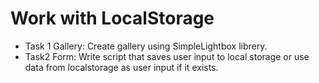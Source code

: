 # Work with LocalStorage

- Task 1 Gallery: Create gallery using <a>SimpleLightbox</a> librery.
- Task2 Form: Write script that saves user input ​​to local storage or use data
  from localstorage as user input if it exists.
